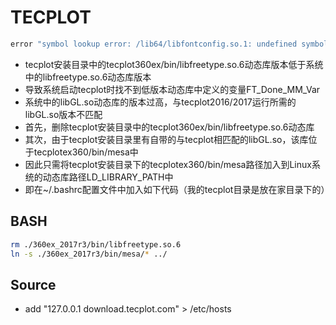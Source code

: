# TECPLOT

````bash
error "symbol lookup error: /lib64/libfontconfig.so.1: undefined symbol: FT_Done_MM_Var"
````

- tecplot安装目录中的tecplot360ex/bin/libfreetype.so.6动态库版本低于系统中的libfreetype.so.6动态库版本
- 导致系统启动tecplot时找不到低版本动态库中定义的变量FT_Done_MM_Var
- 系统中的libGL.so动态库的版本过高，与tecplot2016/2017运行所需的libGL.so版本不匹配
- 首先，删除tecplot安装目录中的tecplot360ex/bin/libfreetype.so.6动态库
- 其次，由于tecplot安装目录里有自带的与tecplot相匹配的libGL.so，该库位于tecplotex360/bin/mesa中
- 因此只需将tecplot安装目录下的tecplotex360/bin/mesa路径加入到Linux系统的动态库路径LD_LIBRARY_PATH中
- 即在~/.bashrc配置文件中加入如下代码（我的tecplot目录是放在家目录下的）

## BASH

````bash
rm ./360ex_2017r3/bin/libfreetype.so.6
ln -s ./360ex_2017r3/bin/mesa/* ../
````

## Source

- add  "127.0.0.1 download.tecplot.com" > /etc/hosts

